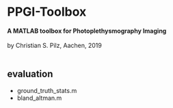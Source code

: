 

# PPGI-Toolbox
<b>A MATLAB toolbox for Photoplethysmography Imaging</b><br>
<br>
by Christian S. Pilz, Aachen, 2019<br>
<br>

## evaluation

- ground_truth_stats.m
- bland_altman.m
